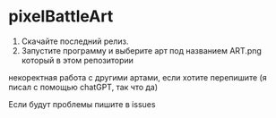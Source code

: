 # pixelBattleArt

1) Скачайте последний релиз.
2) Запустите программу и выберите арт под названием ART.png который в этом репозитории


некоректная работа с другими артами, если хотите перепишите (я писал с помощью chatGPT, так что да)


Если будут проблемы пишите в issues
